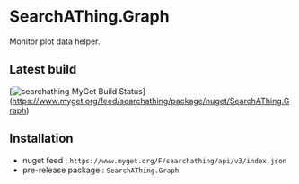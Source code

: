 # SearchAThing.Graph

Monitor plot data helper.

## Latest build

[![searchathing MyGet Build Status](https://www.myget.org/BuildSource/Badge/searchathing?identifier=1f263b90-02c8-4ec3-a937-027177e92d89)]
(https://www.myget.org/feed/searchathing/package/nuget/SearchAThing.Graph)

## Installation

- nuget feed : `https://www.myget.org/F/searchathing/api/v3/index.json`
- pre-release package : `SearchAThing.Graph`

